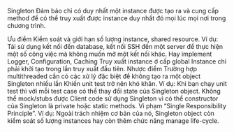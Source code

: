 Singleton
Đảm bảo chỉ có duy nhất một instance được tạo ra và cung cấp method để có thể truy xuất được instance duy nhất đó mọi lúc mọi nơi trong chương trình.

Ưu điểm
Kiểm soát và giới hạn số lượng instance, shared resource. Ví dụ: Tái sử dụng kết nối đến database, kết nối SSH đến một server để thực hiện một số công việc mà không muốn mở một kết nối khác. Hay implement Logger, Configuration, Caching
Truy xuất instance ở cấp global
Instance chỉ phải khởi tạo trong lần truy xuất đầu tiên.
Nhược điểm
Trường hợp multithreaded cần có các xử lý đặc biệt để không tạo ra một object Singleton nhiều lần
Khiến unit test trở nên khó khăn. Ví dụ: Khi bạn chạy unit test thì với mỗi test case có thể thay đổi state của Singleton object. Không thể mock/stubs được Client code sử dụng Singleton vì có thể constructor của Singleton là private hoặc static methods.
Vi phạm “Single Responsibility Principle”. Ví dụ: Ngoài trách nhiệm cơ bản của nó, Singleton object còn kiểm soát số lượng instances hay còn thêm chức năng manage life-cycle.